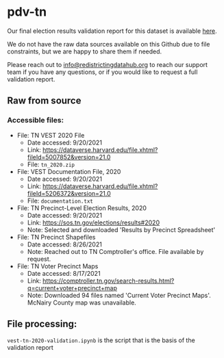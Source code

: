 # pdv-tn

Our final election results validation report for this dataset is available [here](https://redistrictingdatahub.org/dataset/vest-2020-tennessee-precinct-and-election-results/).

We do not have the raw data sources available on this Github due to file constraints, but we are happy to share them if needed. 

Please reach out to info@redistrictingdatahub.org to reach our support team if you have any questions, or if you would like to request a full validation report. 

## Raw from source

### Accessible files:

- File: TN VEST 2020 File
   - Date accessed: 9/20/2021
   - Link: https://dataverse.harvard.edu/file.xhtml?fileId=5007852&version=21.0
   - File: `tn_2020.zip`
- File: VEST Documentation File, 2020
   - Date accessed: 9/20/2021
   - Link: https://dataverse.harvard.edu/file.xhtml?fileId=5206372&version=21.0
   - File: `documentation.txt`
- File: TN Precinct-Level Election Results, 2020
  - Date accessed: 9/20/2021
  - Link: https://sos.tn.gov/elections/results#2020
  - Note: Selected and downloaded 'Results by Precinct Spreadsheet'
- File: TN Precinct Shapefiles
  - Date accessed: 8/26/2021
  - Note: Reached out to TN Comptroller's office. File available by request.
- File: TN Voter Precinct Maps
  - Date accessed: 8/17/2021
  - Link: https://comptroller.tn.gov/search-results.html?q=current+voter+precinct+map
  - Note: Downloaded 94 files named 'Current Voter Precinct Maps'. McNairy County map was unavailable.

## File processing:

`vest-tn-2020-validation.ipynb` is the script that is the basis of the validation report

